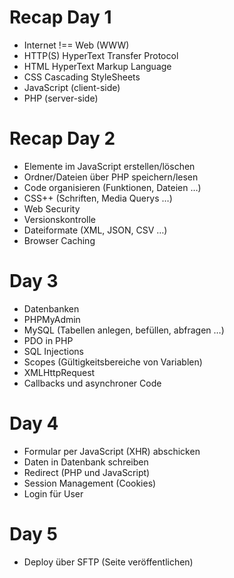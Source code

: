 # Recap Day 1

* Internet !== Web (WWW)
* HTTP(S) HyperText Transfer Protocol
* HTML HyperText Markup Language
* CSS Cascading StyleSheets
* JavaScript (client-side)
* PHP (server-side)

# Recap Day 2

* Elemente im JavaScript erstellen/löschen
* Ordner/Dateien über PHP speichern/lesen
* Code organisieren (Funktionen, Dateien …)
* CSS++ (Schriften, Media Querys …)
* Web Security
* Versionskontrolle
* Dateiformate (XML, JSON, CSV …)
* Browser Caching

# Day 3

* Datenbanken
* PHPMyAdmin
* MySQL (Tabellen anlegen, befüllen, abfragen …)
* PDO in PHP
* SQL Injections
* Scopes (Gültigkeitsbereiche von Variablen)
* XMLHttpRequest
* Callbacks und asynchroner Code

# Day 4

* Formular per JavaScript (XHR) abschicken
* Daten in Datenbank schreiben
* Redirect (PHP und JavaScript)
* Session Management (Cookies)
* Login für User

# Day 5

* Deploy über SFTP (Seite veröffentlichen)
